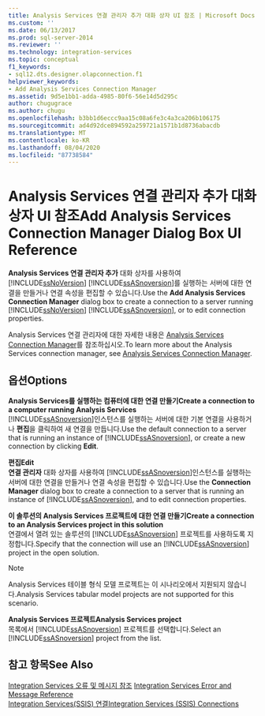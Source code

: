 ```yaml
---
title: Analysis Services 연결 관리자 추가 대화 상자 UI 참조 | Microsoft Docs
ms.custom: ''
ms.date: 06/13/2017
ms.prod: sql-server-2014
ms.reviewer: ''
ms.technology: integration-services
ms.topic: conceptual
f1_keywords:
- sql12.dts.designer.olapconnection.f1
helpviewer_keywords:
- Add Analysis Services Connection Manager
ms.assetid: 9d5e1bb1-adda-4985-80f6-56e14d5d295c
author: chugugrace
ms.author: chugu
ms.openlocfilehash: b3bb1d6eccc9aa15c08a6fe3c4a3ca206b106175
ms.sourcegitcommit: ad4d92dce894592a259721a1571b1d8736abacdb
ms.translationtype: MT
ms.contentlocale: ko-KR
ms.lasthandoff: 08/04/2020
ms.locfileid: "87738584"
---
```

# <a name="add-analysis-services-connection-manager-dialog-box-ui-reference"></a><span data-ttu-id="b8422-102">Analysis Services 연결 관리자 추가 대화 상자 UI 참조</span><span class="sxs-lookup"><span data-stu-id="b8422-102">Add Analysis Services Connection Manager Dialog Box UI Reference</span></span>
  <span data-ttu-id="b8422-103">**Analysis Services 연결 관리자 추가** 대화 상자를 사용하여 [!INCLUDE[ssNoVersion](../../includes/ssnoversion-md.md)] [!INCLUDE[ssASnoversion](../../includes/ssasnoversion-md.md)]를 실행하는 서버에 대한 연결을 만들거나 연결 속성을 편집할 수 있습니다.</span><span class="sxs-lookup"><span data-stu-id="b8422-103">Use the **Add Analysis Services Connection Manager** dialog box to create a connection to a server running [!INCLUDE[ssNoVersion](../../includes/ssnoversion-md.md)] [!INCLUDE[ssASnoversion](../../includes/ssasnoversion-md.md)], or to edit connection properties.</span></span>  
  
 <span data-ttu-id="b8422-104">Analysis Services 연결 관리자에 대한 자세한 내용은 [Analysis Services Connection Manager](analysis-services-connection-manager.md)를 참조하십시오.</span><span class="sxs-lookup"><span data-stu-id="b8422-104">To learn more about the Analysis Services connection manager, see [Analysis Services Connection Manager](analysis-services-connection-manager.md).</span></span>  
  
## <a name="options"></a><span data-ttu-id="b8422-105">옵션</span><span class="sxs-lookup"><span data-stu-id="b8422-105">Options</span></span>  
 <span data-ttu-id="b8422-106">**Analysis Services를 실행하는 컴퓨터에 대한 연결 만들기**</span><span class="sxs-lookup"><span data-stu-id="b8422-106">**Create a connection to a computer running Analysis Services**</span></span>  
 <span data-ttu-id="b8422-107">[!INCLUDE[ssASnoversion](../../includes/ssasnoversion-md.md)]인스턴스를 실행하는 서버에 대한 기본 연결을 사용하거나 **편집**을 클릭하여 새 연결을 만듭니다.</span><span class="sxs-lookup"><span data-stu-id="b8422-107">Use the default connection to a server that is running an instance of [!INCLUDE[ssASnoversion](../../includes/ssasnoversion-md.md)], or create a new connection by clicking **Edit**.</span></span>  
  
 <span data-ttu-id="b8422-108">**편집**</span><span class="sxs-lookup"><span data-stu-id="b8422-108">**Edit**</span></span>  
 <span data-ttu-id="b8422-109">**연결 관리자** 대화 상자를 사용하여 [!INCLUDE[ssASnoversion](../../includes/ssasnoversion-md.md)]인스턴스를 실행하는 서버에 대한 연결을 만들거나 연결 속성을 편집할 수 있습니다.</span><span class="sxs-lookup"><span data-stu-id="b8422-109">Use the **Connection Manager** dialog box to create a connection to a server that is running an instance of [!INCLUDE[ssASnoversion](../../includes/ssasnoversion-md.md)], and to edit connection properties.</span></span>  
  
 <span data-ttu-id="b8422-110">**이 솔루션의 Analysis Services 프로젝트에 대한 연결 만들기**</span><span class="sxs-lookup"><span data-stu-id="b8422-110">**Create a connection to an Analysis Services project in this solution**</span></span>  
 <span data-ttu-id="b8422-111">연결에서 열려 있는 솔루션의 [!INCLUDE[ssASnoversion](../../includes/ssasnoversion-md.md)] 프로젝트를 사용하도록 지정합니다.</span><span class="sxs-lookup"><span data-stu-id="b8422-111">Specify that the connection will use an [!INCLUDE[ssASnoversion](../../includes/ssasnoversion-md.md)] project in the open solution.</span></span>  
  
> [!NOTE]  
>  <span data-ttu-id="b8422-112">Analysis Services 테이블 형식 모델 프로젝트는 이 시나리오에서 지원되지 않습니다.</span><span class="sxs-lookup"><span data-stu-id="b8422-112">Analysis Services tabular model projects are not supported for this scenario.</span></span>  
  
 <span data-ttu-id="b8422-113">**Analysis Services 프로젝트**</span><span class="sxs-lookup"><span data-stu-id="b8422-113">**Analysis Services project**</span></span>  
 <span data-ttu-id="b8422-114">목록에서 [!INCLUDE[ssASnoversion](../../includes/ssasnoversion-md.md)] 프로젝트를 선택합니다.</span><span class="sxs-lookup"><span data-stu-id="b8422-114">Select an [!INCLUDE[ssASnoversion](../../includes/ssasnoversion-md.md)] project from the list.</span></span>  
  
## <a name="see-also"></a><span data-ttu-id="b8422-115">참고 항목</span><span class="sxs-lookup"><span data-stu-id="b8422-115">See Also</span></span>  
 <span data-ttu-id="b8422-116">[Integration Services 오류 및 메시지 참조](../integration-services-error-and-message-reference.md) </span><span class="sxs-lookup"><span data-stu-id="b8422-116">[Integration Services Error and Message Reference](../integration-services-error-and-message-reference.md) </span></span>  
 [<span data-ttu-id="b8422-117">Integration Services&#40;SSIS&#41; 연결</span><span class="sxs-lookup"><span data-stu-id="b8422-117">Integration Services &#40;SSIS&#41; Connections</span></span>](integration-services-ssis-connections.md)  
  
  
